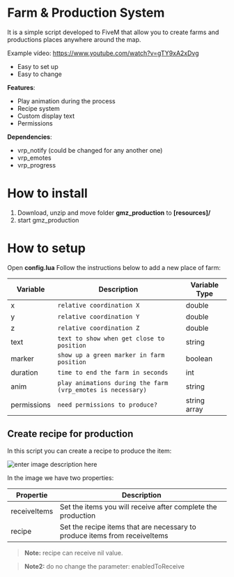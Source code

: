 # Farm & Production System
It is a simple script developed to FiveM that allow you to create farms and productions places anywhere around the map.

Example vídeo: https://www.youtube.com/watch?v=gTY9xA2xDvg

 - Easy to set up
 - Easy to change
 
 **Features**:
 - Play animation during the process
 - Recipe system
 - Custom display text
 - Permissions

 **Dependencies**:


 - vrp_notify (could be changed for any another one)
 - vrp_emotes
 - vrp_progress

# How to install

 1. Download, unzip and move folder **gmz_production** to **[resources]/**
 2. start gmz_production

# How to setup

Open **config.lua**
Follow the instructions below to add a new place of farm:
 
|       Variable         |Description                          |Variable Type                         |
|----------------|-------------------------------|-----------------------------|
|x|`relative coordination X`            |double            |
|y|`relative coordination Y`            |double            |
|z|`relative coordination Z`            |double            |
|text|`text to show when get close to position`            |string            |
|marker|`show up a green marker in farm position`            |boolean|
|duration|`time to end the farm in seconds`            |int            |
|anim|`play animations during the farm (vrp_emotes is necessary)`            |string            |
|permissions|`need permissions to produce?`            |string array            |

## Create recipe for production

In this script you can create a recipe to produce the item:


![enter image description here](https://i.imgur.com/qmOdItc.png)

In the image we have two properties:

| Propertie | Description |
|--|--|
| receiveItems | Set the items you will receive after complete the production |
| recipe| Set the recipe items that are necessary to produce items from receiveItems |

> **Note:** recipe can receive nil value.

> **Note2:** do no change the parameter: enabledToReceive